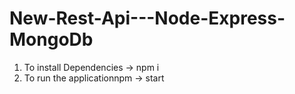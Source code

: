 # New-Rest-Api---Node-Express-MongoDb

1. To install Dependencies ->  npm i
2. To run the applicationnpm ->  start
